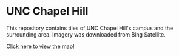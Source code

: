 
# UNC Chapel Hill

This repository contains tiles of UNC Chapel Hill's campus and the surrounding area. Imagery was downloaded from Bing Satellite.

[Click here to view the map!](https://annaballasiotes.github.io/ChapelHill/ChapelHill.html)

